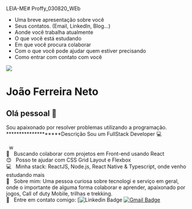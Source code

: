 LEIA-ME# Proffy_030820_WEb
- Uma breve apresentação sobre você
- Seus contatos. (Email, LinkedIn, Blog...)
- Aonde você trabalha atualmente
- O que você está estudando
- Em que você procura colaborar
- Com o que você pode ajudar quem estiver precisando
- Como entrar com contato com você

<img width="auto" src="https://avatars1.githubusercontent.com/u/20828243?s=460&u=6b7db156aa91f513ca4b58f3bcc32efea1eaceaa&v=4">


# João Ferreira Neto

## Olá pessoal 👋
Sou apaixonado por resolver problemas utilizando a programação. ********************Descrição
Sou um FullStack Developer :computer:

  &nbsp; w
 <br/> :purple_heart: &nbsp; Buscando colaborar com projetos em Front-end usando React
 <br/> :blush: &nbsp; Posso te ajudar com CSS Grid Layout e Flexbox
 <br/> :computer: &nbsp; Minha stack: ReactJS, Node.js, React Native & Typescript, onde venho estudando mais
 <br/> 💬  &nbsp; Sobre mim: Uma pessoa curiosa sobre tecnologi e serviço em geral, onde o importante de alguma forma colaborar e aprender, apaixonado por jogos, Call of duty Mobile, trilhas e trekking.
 <br/> :email: &nbsp; Entre em contato comigo: [![Linkedin Badge](https://www.linkedin.com/in/joaoferreiraneto/)
[![Gmail Badge](https://img.shields.io/badge/-joaofnetojfn@hotmail.com-c14438?style=flat-square&logo=Hotmail&logoColor=white&link=mailto:joaofnetojfn@hotamil.com)](mailto:joaofnetojfn@hotmail.com)
